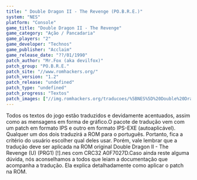 ```yaml
---
title: " Double Dragon II - The Revenge (PO.B.R.E.)"
system: "NES"
platform: "Console"
game_title: "Double Dragon II - The Revenge"
game_category: "Ação / Pancadaria"
game_players: "2"
game_developer: "Technos"
game_publisher: "Acclaim"
game_release_date: "??/01/1990"
patch_author: "Mr.Fox (aka devilfox)"
patch_group: "PO.B.R.E."
patch_site: "//www.romhackers.org/"
patch_version: "1.2"
patch_release: "undefined"
patch_type: "undefined"
patch_progress: "Textos"
patch_images: ["//img.romhackers.org/traducoes/%5BNES%5D%20Double%20Dragon%202%20-%20POBRE%20-%201.png","//img.romhackers.org/traducoes/%5BNES%5D%20Double%20Dragon%202%20-%20POBRE%20-%202.png","//img.romhackers.org/traducoes/%5BNES%5D%20Double%20Dragon%202%20-%20POBRE%20-%203.png"]
---
```

Todos os textos do jogo estão traduzidos e devidamente acentuados, assim como as mensagens em forma de gráfico.O pacote de tradução vem com um patch em formato IPS e outro em formato IPS-EXE (autoaplicável). Qualquer um dos dois traduzirá a ROM para o português. Portanto, fica a critério do usuário escolher qual deles usar. Porém, vale lembrar que a tradução deve ser aplicada na ROM original Double Dragon II - The Revenge (U) (PRG1) [!].nes com CRC32 A0F7027D.Caso ainda reste alguma dúvida, nós aconselhamos a todos que leiam a documentação que acompanha a tradução. Ela explica detalhadamente como aplicar o patch na ROM.